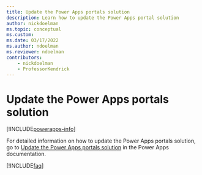 ```yaml
---
title: Update the Power Apps portals solution
description: Learn how to update the Power Apps portal solution
author: nickdoelman
ms.topic: conceptual
ms.custom: 
ms.date: 03/17/2022
ms.author: ndoelman
ms.reviewer: ndoelman
contributors:
    - nickdoelman
    - ProfessorKendrick
---
```


# Update the Power Apps portals solution


[!INCLUDE[powerapps-info](../includes/cc-powerapps-info.md)]

For detailed information on how to update the Power Apps portals solution, go to [Update the Power Apps portals solution](/powerapps/maker/portals/admin/update-portal-solution) in the Power Apps documentation.

[!INCLUDE[faq](../includes/cc-faqs.md)]